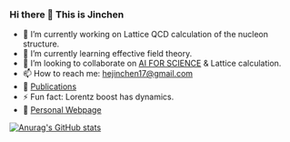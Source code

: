 ### Hi there 👋 This is Jinchen

- 🔭 I’m currently working on Lattice QCD calculation of the nucleon structure.
- 🌱 I’m currently learning effective field theory.
- 👯 I’m looking to collaborate on [AI FOR SCIENCE](https://www.mit.edu/~soljacic/AI.html) & Lattice calculation.
- 📫 How to reach me: hejinchen17@gmail.com
- 📖 [Publications](https://inspirehep.net/authors/1935435?ui-citation-summary=true)
- ⚡️ Fun fact: Lorentz boost has dynamics.
- 👾 [Personal Webpage](http://jinchen.space)
  

[![Anurag's GitHub stats](https://github-readme-stats.vercel.app/api?username=Greyyy-HJC)](https://github.com/anuraghazra/github-readme-stats)

<!--
**Greyyy-HJC/Greyyy-HJC** is a ✨ _special_ ✨ repository because its `README.md` (this file) appears on your GitHub profile.

Here are some ideas to get you started:

- 🔭 I’m currently working on ...
- 🌱 I’m currently learning ...
- 👯 I’m looking to collaborate on ...
- 🤔 I’m looking for help with ...
- 💬 Ask me about ...
- 📫 How to reach me: ...
- 😄 Pronouns: ...
- ⚡ Fun fact: ...
-->
